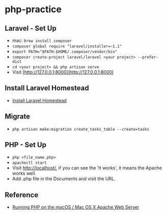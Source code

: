 # php-practice

## Laravel - Set Up
- mac: `brew install composer`
- `composer global require "laravel/installer=~1.1"`
- `export PATH="$PATH:$HOME/.composer/vendor/bin"`
- `composer create-project laravel/laravel <your project> --prefer-dist`
- `cd <your project> && php artisan serve`
- Visit [http://127.0.0.1:8000](http://127.0.0.1:8000)

## Install Laravel Homestead
- [Install Laravel Homestead](https://laravel.tw/docs/5.3/homestead#first-steps)

## Migrate
- `php artisan make:migration create_tasks_table --create=tasks`

## PHP - Set Up
- `php <file_name.php>`
- `apachectl start`
- Visit [http://localhost/](http://localhost/), if you can see the 'It works', it means the Apache works well.
- Add .php file in the Documents and visit the URL.

## Reference
- [Running PHP on the macOS / Mac OS X Apache Web Server](https://editrocket.com/articles/php_apache_mac.html)
